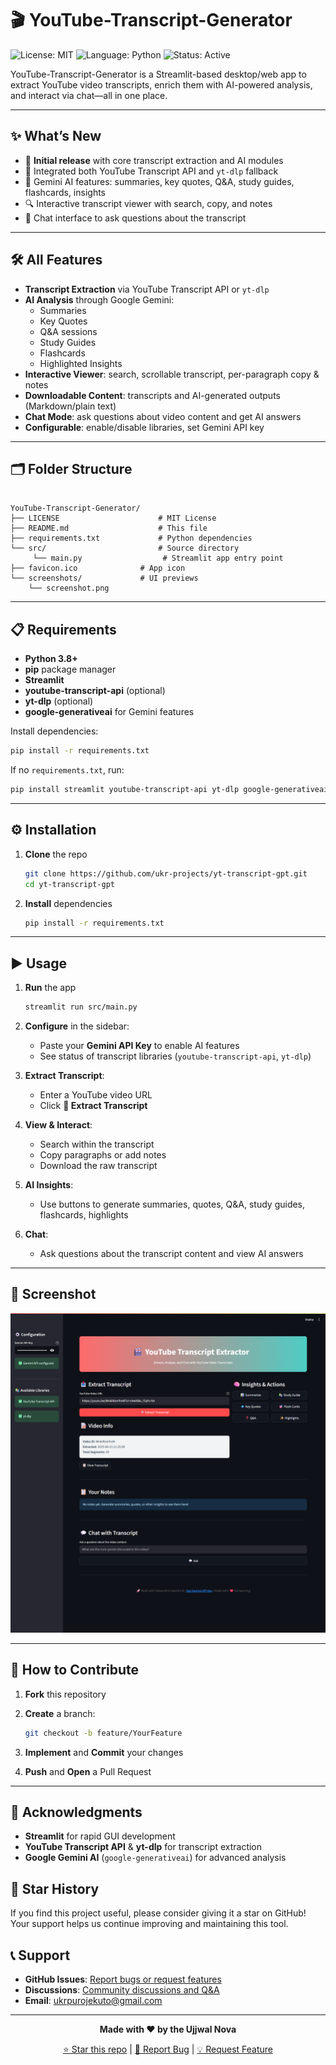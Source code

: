 # 🎬 YouTube-Transcript-Generator

![License: MIT](https://img.shields.io/badge/License-MIT-green) ![Language: Python](https://img.shields.io/badge/Language-Python-blue) ![Status: Active](https://img.shields.io/badge/Status-Active-brightgreen)

YouTube-Transcript-Generator is a Streamlit-based desktop/web app to extract YouTube video transcripts, enrich them with AI-powered analysis, and interact via chat—all in one place.

---

## ✨ What’s New

- 🎉 **Initial release** with core transcript extraction and AI modules  
- 🚀 Integrated both YouTube Transcript API and `yt-dlp` fallback  
- 🤖 Gemini AI features: summaries, key quotes, Q&A, study guides, flashcards, insights  
- 🔍 Interactive transcript viewer with search, copy, and notes  
- 💬 Chat interface to ask questions about the transcript  

---

## 🛠️ All Features

- **Transcript Extraction** via YouTube Transcript API or `yt-dlp`  
- **AI Analysis** through Google Gemini:  
  - Summaries  
  - Key Quotes  
  - Q&A sessions  
  - Study Guides  
  - Flashcards  
  - Highlighted Insights  
- **Interactive Viewer**: search, scrollable transcript, per-paragraph copy & notes  
- **Downloadable Content**: transcripts and AI-generated outputs (Markdown/plain text)  
- **Chat Mode**: ask questions about video content and get AI answers  
- **Configurable**: enable/disable libraries, set Gemini API key  

---

## 🗂️ Folder Structure

```

YouTube-Transcript-Generator/
├── LICENSE                      # MIT License
├── README.md                    # This file
├── requirements.txt             # Python dependencies
└── src/                         # Source directory
     └── main.py                  # Streamlit app entry point
├── favicon.ico              # App icon
└── screenshots/             # UI previews
    └── screenshot.png

````

---

## 📋 Requirements

- **Python 3.8+**  
- **pip** package manager  
- **Streamlit**  
- **youtube-transcript-api** (optional)  
- **yt-dlp** (optional)  
- **google-generativeai** for Gemini features  

Install dependencies:

```bash
pip install -r requirements.txt
````

If no `requirements.txt`, run:

```bash
pip install streamlit youtube-transcript-api yt-dlp google-generativeai
```

---

## ⚙️ Installation

1. **Clone** the repo

   ```bash
   git clone https://github.com/ukr-projects/yt-transcript-gpt.git
   cd yt-transcript-gpt
   ```
2. **Install** dependencies

   ```bash
   pip install -r requirements.txt
   ```

---

## ▶️ Usage

1. **Run** the app

   ```bash
   streamlit run src/main.py
   ```
2. **Configure** in the sidebar:

   * Paste your **Gemini API Key** to enable AI features
   * See status of transcript libraries (`youtube-transcript-api`, `yt-dlp`)
3. **Extract Transcript**:

   * Enter a YouTube video URL
   * Click **🚀 Extract Transcript**
4. **View & Interact**:

   * Search within the transcript
   * Copy paragraphs or add notes
   * Download the raw transcript
5. **AI Insights**:

   * Use buttons to generate summaries, quotes, Q\&A, study guides, flashcards, highlights
6. **Chat**:

   * Ask questions about the transcript content and view AI answers

---

## 📸 Screenshot

![Interface](screenshots/screenshot.png)

---

## 🤝 How to Contribute

1. **Fork** this repository
2. **Create** a branch:

   ```bash
   git checkout -b feature/YourFeature
   ```
3. **Implement** and **Commit** your changes
4. **Push** and **Open** a Pull Request

---

## 🙏 Acknowledgments

* **Streamlit** for rapid GUI development
* **YouTube Transcript API** & **yt-dlp** for transcript extraction
* **Google Gemini AI** (`google-generativeai`) for advanced analysis

## 🌟 Star History

If you find this project useful, please consider giving it a star on GitHub! Your support helps us continue improving and maintaining this tool.

## 📞 Support

- **GitHub Issues**: [Report bugs or request features](https://github.com/UKR-PROJECTS/Youtube-Transcript-Generator/issues)
- **Discussions**: [Community discussions and Q&A](https://github.com/UKR-PROJECTS/Youtube-Transcript-Generator/discussions)
- **Email**: ukrpurojekuto@gmail.com

---

<div align="center">

**Made with ❤️ by the Ujjwal Nova**

[⭐ Star this repo](https://github.com/UKR-PROJECTS/Youtube-Transcript-Generator) | [🐛 Report Bug](https://github.com/UKR-PROJECTS/Youtube-Transcript-Generator/issues) | [💡 Request Feature](https://github.com/UKR-PROJECTS/Youtube-Transcript-Generator/issues)

</div>
